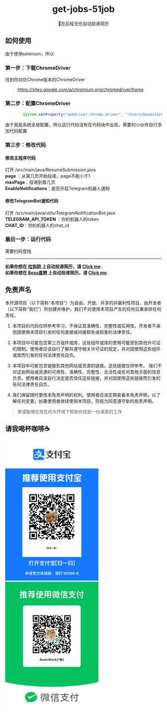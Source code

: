 <h1 align="center"> get-jobs-51job</h1>
<div align="center">
    💼在前程无忧自动投递简历
</div>

## 如何使用
由于使用selenium，所以
### 第一步：下载ChromeDriver
找到你对应Chrome版本的ChromeDriver
> https://sites.google.com/a/chromium.org/chromedriver/home

### 第二步：配置ChromeDriver
```java
        System.setProperty("webdriver.chrome.driver", "/Users/beamstark/Desktop/chromedriver");
```
由于我是系统全局配置，所以这行代码没有在代码块中出现，需要的小伙伴自行添加代码配置

### 第三步：修改代码
#### 修改主程序代码
打开 /src/main/java/ResumeSubmission.java <br>
**page** ：从第几页开始投递，page不能小于1<br>
**maxPage**：投递到第几页<br>
**EnableNotifications**：是否开启Telegram机器人通知
#### 修改TelegramBot通知代码
打开 /src/main/java/utils/TelegramNotificationBot.java <br>
**TELEGRAM_API_TOKEN** ：你的机器人的token <br>
**CHAT_ID**：你的机器人的chat_id <br>
### 最后一步：运行代码
需要扫码登陆
<br>
****

**如果你想在 [拉钩网](http://lagou.com) 上自动投递简历，请 [Click me](https://github.com/BeammNotFound/get-jobs-lagou).**
<br>
**如果你想在 [Boss直聘](http://zhipin.com) 上自动投递简历，请 [Click me](https://github.com/BeammNotFound/get-jobs-boss).**
<br>

## 免责声名
本开源项目（以下简称“本项目”）为自由、开放、共享的非赢利性项目，由开发者（以下简称“我们”）所创建并维护。我们不对使用本项目产生的任何后果承担任何责任。
1. 本项目的代码仅供参考学习，不保证其准确性、完整性或实用性。开发者不承担因使用本项目引发的任何直接或间接损失或损害的法律责任。
2. 本项目中可能包含第三方组件或库，这些组件或库的使用可能受到其他许可证的限制。使用者应该自行了解并遵守相关许可证的规定，并对因使用这些组件或库而引发的任何法律责任自负。

3. 本项目中可能包含链接到其他网站或资源的链接。这些链接仅供参考。
我们不对这些网站或资源的可用性、准确性、完整性、合法性或任何其他方面的信息负责。使用者应该自行决定是否信任这些链接，并对因使用这些链接而引发的任何法律责任自负。
4. 我们保留随时更改本免责声明的权利。使用者应该定期查看本免责声明，以了解任何变更。如果使用者继续使用本项目，则视为同意遵守新的免责声明。

> 希望能够在现在的大环境下帮助你找到一份满意的工作

## 请我喝杯咖啡☕️
<img src="./src/public/IMG_6480.JPG" alt="" width="300">

<img src="./src/public/IMG_6479.JPG" alt="" width="300">
